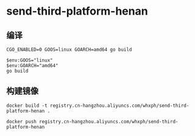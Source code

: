 # send-third-platform-henan

## 编译

```shell
CGO_ENABLED=0 GOOS=linux GOARCH=amd64 go build

$env:GOOS="linux"
$env:GOARCH="amd64"
go build
```

## 构建镜像

```shell
docker build -t registry.cn-hangzhou.aliyuncs.com/whxph/send-third-platform-henan .

docker push registry.cn-hangzhou.aliyuncs.com/whxph/send-third-platform-henan
```
